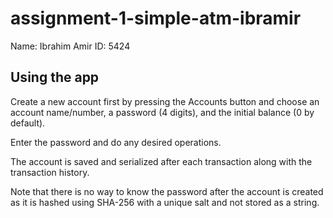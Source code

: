 # assignment-1-simple-atm-ibramir
Name: Ibrahim Amir
ID: 5424

## Using the app
Create a new account first by pressing the Accounts button and choose an account name/number, a password (4 digits), and the initial balance (0 by default).

Enter the password and do any desired operations.

The account is saved and serialized after each transaction along with the transaction history.

Note that there is no way to know the password after the account is created as it is hashed using SHA-256 with a unique salt and not stored as a string.
